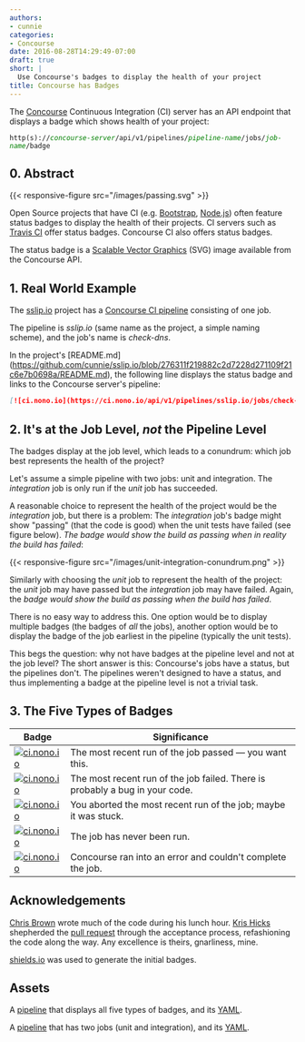 ```yaml
---
authors:
- cunnie
categories:
- Concourse
date: 2016-08-28T14:29:49-07:00
draft: true
short: |
  Use Concourse's badges to display the health of your project
title: Concourse has Badges
---
```


The [Concourse](http://concourse.ci/) Continuous Integration (CI) server has an
API endpoint that displays a badge which shows health of your project:

<code>http(s)://<span style="color: green; font-style: italic">concourse-server</span>/api/v1/pipelines/<span style="color: green; font-style: italic">pipeline-name</span>/jobs/<span style="color: green; font-style: italic">job-name</span>/badge</code>

## 0. Abstract

{{< responsive-figure src="/images/passing.svg" >}}

Open Source projects that have CI (e.g.
[Bootstrap](https://github.com/twbs/bootstrap),
[Node.js](https://github.com/nodejs/node)) often feature status badges to
display the health of their projects. CI servers such as [Travis
CI](https://travis-ci.org/) offer status badges. Concourse CI also offers status badges.

The status badge is a [Scalable Vector
Graphics](https://en.wikipedia.org/wiki/Scalable_Vector_Graphics) (SVG) image
available from the Concourse API.

## 1. Real World Example

The [sslip.io](https://github.com/cunnie/sslip.io) project has a [Concourse
CI pipeline](https://ci.nono.io/pipelines/sslip.io) consisting of one job.

The pipeline is *sslip.io* (same name as the project, a simple naming scheme), and the job's name is *check-dns*.

In the project's [README.md]
(https://github.com/cunnie/sslip.io/blob/276311f219882c2d7228d271109f21c6e7b0698a/README.md),
the following line displays the status badge and links to the Concourse server's
pipeline:

```md
[![ci.nono.io](https://ci.nono.io/api/v1/pipelines/sslip.io/jobs/check-dns/badge)](https://ci.nono.io/?groups=sslip.io)
```

## 2. It's at the Job Level, ***not*** the Pipeline Level

The badges display at the job level, which leads to a conundrum: which
job best represents the health of the project?

Let's assume a simple pipeline with two jobs: unit and integration.
The *integration* job is only run if the *unit* job has succeeded.

A reasonable choice to represent the health of the project would be the
*integration* job, but there is a problem: The *integration* job's badge might
show "passing" (that the code is good) when the unit tests have failed (see
figure below). *The badge would show the build as passing when in reality the build has failed*:

{{< responsive-figure src="/images/unit-integration-conundrum.png" >}}

Similarly with choosing the *unit* job to represent the health of the project:
the *unit* job may have passed but the *integration* job may have failed.
Again, the *badge would show the build as passing when the build has failed*.

There is no easy way to address this. One option would be to display multiple
badges (the badges of *all* the jobs), another option would be to display the
badge of the job earliest in the pipeline (typically the unit tests).

This begs the question: why not have badges at the pipeline level and not at the
job level? The short answer is this: Concourse's jobs have a status, but the
pipelines don't. The pipelines weren't designed to have a status, and thus
implementing a badge at the pipeline level is not a trivial task.

## 3. The Five Types of Badges

| Badge | Significance |
|---|---|
| [![ci.nono.io](/images/passing.svg)](https://ci.nono.io/?groups=sslip.io) | The most recent run of the job passed &mdash; you want this. |
| [![ci.nono.io](/images/failing.svg)](https://ci.nono.io/?groups=sslip.io) | The most recent run of the job failed. There is probably a bug in your code. |
| [![ci.nono.io](/images/aborted.svg)](https://ci.nono.io/?groups=sslip.io) | You aborted the most recent run of the job; maybe it was stuck.  |
| [![ci.nono.io](/images/unknown.svg)](https://ci.nono.io/?groups=sslip.io) | The job has never been run. |
| [![ci.nono.io](/images/errored.svg)](https://ci.nono.io/?groups=sslip.io) | Concourse ran into an error and couldn't complete the job. |

## Acknowledgements

[Chris Brown](https://github.com/xoebus) wrote much of the code during his lunch
hour. [Kris Hicks](https://github.com/krishicks) shepherded the [pull
request](https://github.com/concourse/atc/pull/77) through the acceptance
process, refashioning the code along the way. Any excellence is theirs,
gnarliness, mine.

[shields.io](http://shields.io/) was used to generate the initial badges.

## Assets

A [pipeline](https://ci.nono.io/pipelines/badges) that displays all five types
of badges, and its
[YAML](https://github.com/cunnie/sslip.io/blob/e89d79cb7c6c77fa6160756d08ad8383f0f23340/ci/pipeline-badges.yml).

A [pipeline](https://ci.nono.io/pipelines/simple) that has two jobs (unit and
integration), and its
[YAML](https://github.com/cunnie/sslip.io/blob/276311f219882c2d7228d271109f21c6e7b0698a/ci/pipeline-simple.yml).
